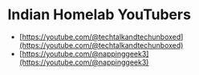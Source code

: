 # Indian Homelab YouTubers

- [https://youtube.com/@techtalkandtechunboxed](https://youtube.com/@techtalkandtechunboxed)
- [https://youtube.com/@nappinggeek3](https://youtube.com/@nappinggeek3)
